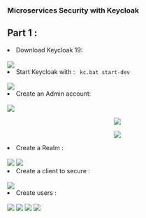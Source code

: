 <h3>Microservices Security with Keycloak</h3>
<h2>Part 1 : </h2>
<li>Download Keycloak 19</strong>:</li><br>
<img src="https://github.com/Amina-contact/Microservices-Security-with-Keycloak/blob/master/pictures/k1.JPG">

<li>Start Keycloak with </strong>: <code> kc.bat start-dev</code></li><br>
<img src="https://github.com/Amina-contact/Microservices-Security-with-Keycloak/blob/master/pictures/k2.JPG">

<li>Create an Admin account</strong>:</li><br>
<img src="https://github.com/Amina-contact/Microservices-Security-with-Keycloak/blob/master/pictures/k3.JPG">
<p align="center">
  <img src="https://github.com/Amina-contact/Microservices-Security-with-Keycloak/blob/master/pictures/k4.JPG" class="center">
</p>
<p align="center">
  <img src="https://github.com/Amina-contact/Microservices-Security-with-Keycloak/blob/master/pictures/k5.JPG" class="center">
</p>
<li>Create a Realm </strong>:</li><br>
<img src="https://github.com/Amina-contact/Microservices-Security-with-Keycloak/blob/master/pictures/k6.JPG">
<img src="https://github.com/Amina-contact/Microservices-Security-with-Keycloak/blob/master/pictures/k7.JPG">
<li>Create a client to secure </strong>:</li><br>
<img src="https://github.com/Amina-contact/Microservices-Security-with-Keycloak/blob/master/pictures/k8.JPG">
<li>Create users </strong>:</li><br>
<img src="https://github.com/Amina-contact/Microservices-Security-with-Keycloak/blob/master/pictures/k9.JPG">
<img src="https://github.com/Amina-contact/Microservices-Security-with-Keycloak/blob/master/pictures/k10.JPG">
<img src="https://github.com/Amina-contact/Microservices-Security-with-Keycloak/blob/master/pictures/k11.JPG">
<img src="https://github.com/Amina-contact/Microservices-Security-with-Keycloak/blob/master/pictures/k12.JPG">
